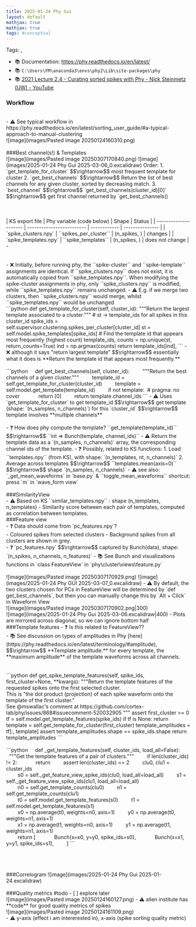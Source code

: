 ```yaml
---
title: 2025-01-24 Phy Gui
layout: default 
mathjax: true
mathjax: true
tags: #conceptual
---
```

Tags:  ,  
- 📚 Documentation: https://phy.readthedocs.io/en/latest/
- 📚 `C:\Users\FM\anaconda3\envs\phy2\Lib\site-packages\phy`
- 📚 [2021 Lecture 2.4 - Curating sorted spikes with Phy - Nick Steinmetz (UW) - YouTube](https://www.youtube.com/watch?v=czdwIr-v5Yc)
### Workflow
<br>
- ⚠️ See typical workflow in https://phy.readthedocs.io/en/latest/sorting_user_guide/#a-typical-approach-to-manual-clustering
<br>
![image](images/Pasted image 20250124160310.png)
<br>
<br>
###Best channel(s!) & Templates
<br>
![image](images/Pasted image 20250307170840.png)
![image](images/2025-01-24 Phy Gui 2025-03-06_0.excalidraw)
Order:
1. `get_template_for_cluster` $$\rightarrow$$ most frequent template for cluster
2. `get_best_channels` $$\rightarrow$$ Return the list of best channels for any given cluster, sorted by decreasing match.
3. `best_channel` $$\rightarrow$$ `get_best_channels(cluster_id)[0]` $$\rightarrow$$ get first channel returned by `get_best_channels()
<br>
<br>
<br>
<br>
| KS export file        | Phy variable (code below) | Shape        | Status          |
| --------------------- | ------------------------- | ------------ | --------------- |
| `spike_clusters.npy`  | ``spikes_per_cluster``    | (n_spikes, ) | changes         |
| `spike_templates.npy` | ``spike_templates``       | (n_spikes, ) | does not change |
-
<br>
<br>
<br>
- ❌ Initially, before running phy, the ``spike-cluster`` and ``spike-template`` assignments are identical. If ``spike_clusters.npy`` does not exist, it is automatically copied from ``spike_templates.npy``. When modifying the spike-cluster assignments in phy, only ``spike_clusters.npy`` is modified, while ``spike_templates.npy`` remains unchanged.
- ⚠️ E.g. if we merge two clusters, then ``spike_clusters.npy`` would merge, whilst ``spike_templates.npy`` would be unchanged
<br>
```python
def get_template_for_cluster(self, cluster_id): 
"""Return the largest template associated to a cluster.""" 
# st -> template_ids for all spikes in this cluster_id
spike_ids = self.supervisor.clustering.spikes_per_cluster[cluster_id] 
st = self.model.spike_templates[spike_ids] 
# Find the template id that appears most frequently (highest count)
template_ids, counts = np.unique(st, return_counts=True) 
ind = np.argmax(counts) 
return template_ids[ind],
```
- ❌ although it says "return largest template" $$\rightarrow$$ essentially what it does is **Return the template id that appears most frequently.** 
<br>
<br>
```python
    def get_best_channels(self, cluster_id):
        """Return the best channels of a given cluster."""
        template_id = self.get_template_for_cluster(cluster_id)
        template = self.model.get_template(template_id)
        if not template:  # pragma: no cover
            return [0]
        return template.channel_ids
```
- ⚠️ Uses `get_template_for_cluster` to get template_id $$\rightarrow$$ get template (shape: `(n_samples, n_channels)`) for this `cluster_id` $$\rightarrow$$ template involves **multiple channels**
<br>
<br>
- ❓ How does phy compute the template?
``get_template(template_id)`` $$\rightarrow$$ ``int => Bunch(template, channel_ids)``
- ⚠️ Return the template data as a `(n_samples, n_channels)` array, the corresponding channel ids of the template.
- ❓ Possibly, related to KS functions: 
1. Load ``templates.npy`` (from KS), with shape: `(n_templates, nt, n_channels)`
2. Average across templates $$\rightarrow$$ ``templates.mean(axis=0)`` $$\rightarrow$$ shape `(n_samples, n_channels)` 
	- ⚠️ see also: `_get_mean_waveforms` in `base.py` & ``toggle_mean_waveforms`` shortcut: press `m` in `wave_form view`
<br>
<br>
###SimilarityView
<br>
- ⚠️ Based on KS  ``similar_templates.npy`` : shape (n_templates, n_templates)
- Similarity score between each pair of templates, computed as correlation between templates.
<br>
###Feature view
<br>
- ❓ Data should come from `pc_features.npy`?
<br>
- Coloured spikes from selected clusters
- Background spikes from all clusters are shown in grey.
<br>
- ❓ `pc_features.npy` $$\rightarrow$$ captured by Bunch(data), shape: `(n_spikes, n_channels, n_features)`
- 📚 See Bunch and visualizations functions in  `class FeatureView` in `phy\cluster\views\feature.py`
<br>
<br>
![image](images/Pasted image 20250307170929.png)
![image](images/2025-01-24 Phy GUI 2025-03-07_0.excalidraw)
- ⚠️ By default, the two clusters chosen for PCs in FeatureView will be determined by  `def get_best_channels`, but then you can manually change this by `Alt + Click` in Waveform View
<br>
![image](images/Pasted image 20250307170902.png|300)
<br>
![image](images/2025-01-24 Phy Gui 2025-03-06.excalidraw|400)
- Plots are mirrored across diagonal, so we can ignore bottom half
<br>
###Template features
- ❓ Is this related to FeatureView??
<br>
- 📚 See discussion on types of amplitudes in Phy [here](https://phy.readthedocs.io/en/latest/terminology/#amplitude), $$\rightarrow$$ **Template amplitude:** for every template, the **maximum amplitude** of the template waveforms across all channels.
<br>
<br>
<br>
```python
    def get_spike_template_features(self, spike_ids, first_cluster=None, **kwargs):
		"""Return the template features of the requested spikes onto the 
        first selected cluster.
<br>
        This is "the dot product (projection) of each spike waveform onto 
        the template of the first cluster."
<br>
        See @mswallac's comment at
        https://github.com/cortex-lab/phy/issues/868#issuecomment-520032905
        """
        assert first_cluster >= 0
        tf = self.model.get_template_features(spike_ids)
        if tf is None:
            return
        template = self.get_template_for_cluster(first_cluster)
        template_amplitudes = tf[:, template]
        assert template_amplitudes.shape == spike_ids.shape
        return template_amplitudes
```
<br>
<br>
```python
    def _get_template_features(self, cluster_ids, load_all=False):
        """Get the template features of a pair of clusters."""
        if len(cluster_ids) != 2:
            return
        assert len(cluster_ids) == 2
        clu0, clu1 = cluster_ids
<br>
        s0 = self._get_feature_view_spike_ids(clu0, load_all=load_all)
        s1 = self._get_feature_view_spike_ids(clu1, load_all=load_all)
<br>
        n0 = self.get_template_counts(clu0)
        n1 = self.get_template_counts(clu1)
<br>
        t0 = self.model.get_template_features(s0)
        t1 = self.model.get_template_features(s1)
<br>
        x0 = np.average(t0, weights=n0, axis=1)
        y0 = np.average(t0, weights=n1, axis=1)
<br>
        x1 = np.average(t1, weights=n0, axis=1)
        y1 = np.average(t1, weights=n1, axis=1)
<br>
        return [
            Bunch(x=x0, y=y0, spike_ids=s0),
            Bunch(x=x1, y=y1, spike_ids=s1),
        ]
```
<br>
<br>
<br>
<br>
<br>
###Correlogram
![image](images/2025-01-24 Phy Gui 2025-01-24.excalidraw)
<br>
<br>
###Quality metrics 
#todo 
- [ ] explore later
<br>
![image](images/Pasted image 20250124160127.png)
- ⚠️ allen institute has **code** for good quality metrics of spikes 
<br>
![image](images/Pasted image 20250124161109.png)
<br>
- ⚠️ y-axis (effect i am intererested in), x-axis (spike sorting quality metric)
<br>
